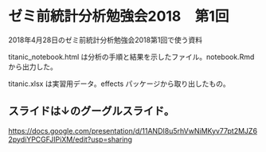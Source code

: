 # ゼミ前統計分析勉強会2018　第1回
2018年4月28日のゼミ前統計分析勉強会2018第1回で使う資料

titanic_notebook.html は分析の手順と結果を示したファイル。notebook.Rmdから出力した。

titanic.xlsx は実習用データ。effects パッケージから取り出したもの。

## スライドは↓のグーグルスライド。
https://docs.google.com/presentation/d/11ANDI8u5rhVwNiMKyv77pt2MJZ62pydiYPCGFJIPiXM/edit?usp=sharing
